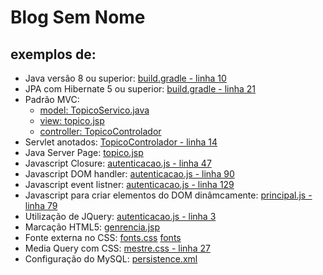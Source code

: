# Blog Sem Nome

## exemplos de:

- Java versão 8 ou superior: [build.gradle - linha 10](https://github.com/alexNeto/blog-sem-nome/blob/master/build.gradle)
- JPA com Hibernate 5 ou superior: [build.gradle - linha 21](https://github.com/alexNeto/blog-sem-nome/blob/master/build.gradle)
- Padrão MVC:
  - [model: TopicoServico.java](https://github.com/alexNeto/blog-sem-nome/blob/master/src/main/java/com/blog/topico/TopicoServico.java)
  - [view: topico.jsp](https://github.com/alexNeto/blog-sem-nome/blob/master/src/main/webapp/topico.jsp)
  - [controller: TopicoControlador](https://github.com/alexNeto/blog-sem-nome/blob/master/src/main/java/com/blog/topico/TopicoControlador.java)
- Servlet anotados: [TopicoControlador - linha 14](https://github.com/alexNeto/blog-sem-nome/blob/master/src/main/java/com/blog/topico/TopicoControlador.java)
- Java Server Page: [topico.jsp](https://github.com/alexNeto/blog-sem-nome/blob/master/src/main/webapp/topico.jsp)
- Javascript Closure: [autenticacao.js - linha 47](https://github.com/alexNeto/blog-sem-nome/blob/master/src/main/webapp/src/js/autenticacao.js)
- Javascript DOM handler: [autenticacao.js - linha 90](https://github.com/alexNeto/blog-sem-nome/blob/master/src/main/webapp/src/js/autenticacao.js)
- Javascript event listner: [autenticacao.js - linha 129](https://github.com/alexNeto/blog-sem-nome/blob/master/src/main/webapp/src/js/autenticacao.js)
- Javascript para criar elementos do DOM dinâmcamente: [principal.js - linha 79](https://github.com/alexNeto/blog-sem-nome/blob/master/src/main/webapp/src/js/principal.js)
- Utilização de JQuery: [autenticacao.js - linha 3](https://github.com/alexNeto/blog-sem-nome/blob/master/src/main/webapp/src/js/autenticacao.js)
- Marcação HTML5: [genrencia.jsp](https://github.com/alexNeto/blog-sem-nome/blob/master/src/main/webapp/gerencia.jsp)
- Fonte externa no CSS: [fonts.css](https://github.com/alexNeto/blog-sem-nome/blob/master/src/main/webapp/src/css/fonts.css) [fonts](https://github.com/alexNeto/blog-sem-nome/tree/master/src/main/webapp/src/assets/fonts)
- Media Query com CSS: [mestre.css - linha 27](https://github.com/alexNeto/blog-sem-nome/blob/master/src/main/webapp/src/css/mestre.css)
- Configuração do MySQL: [persistence.xml](https://github.com/alexNeto/blog-sem-nome/blob/master/src/main/resources/META-INF/persistence.xml)
